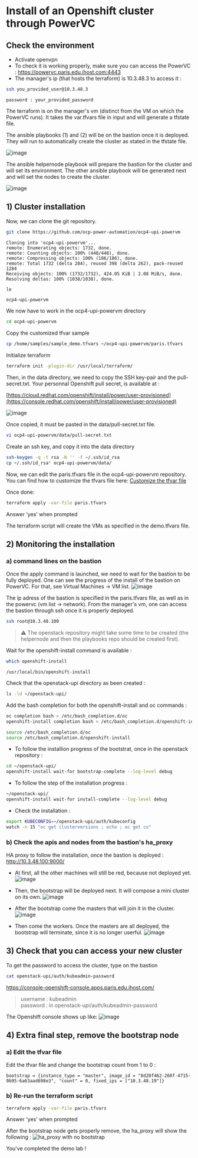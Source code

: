# Install of an Openshift cluster through PowerVC

## Check the environment

* Activate openvpn
* To check it is working properly, make sure you can access the PowerVC : <https://powervc.paris.edu.ihost.com:4443>
* The manager's ip (that hosts the terraform) is 10.3.48.3
to access it :

```sh
ssh you_provided_user@10.3.48.3 
```

```text
password : your_provided_password
```

The terraform is on the manager's vm (distinct from the VM on which the PowerVC runs).
It takes the var.tfvars file in input and will generate a tfstate file.

The ansible playbooks (1) and (2) will be on the bastion once it is deployed. They will run to automatically create the cluster as stated in the tfstate file.

![image](images/tf2pvc-0.png)

The ansible helpernode playbook will prepare the bastion for the cluster and will set its environment.
The other ansible playbook will be generated next and will set the nodes to create the cluster.

![image](images/tf2pvc-1.png)

## 1) Cluster installation

Now, we can clone the git repository.

```sh
git clone https://github.com/ocp-power-automation/ocp4-upi-powervm
```

```text
Cloning into 'ocp4-upi-powervm'...
remote: Enumerating objects: 1732, done.
remote: Counting objects: 100% (448/448), done.
remote: Compressing objects: 100% (186/186), done.
remote: Total 1732 (delta 284), reused 398 (delta 262), pack-reused 1284
Receiving objects: 100% (1732/1732), 424.05 KiB | 2.08 MiB/s, done.
Resolving deltas: 100% (1038/1038), done.
```

```sh
le
```

```text
ocp4-upi-powervm 
```

We now have to work in the ocp4-upi-powervm directory

```sh
cd ocp4-upi-powervm
```

Copy the customized tfvar sample

```sh
cp /home/samples/sample_demo.tfvars ~/ocp4-upi-powervm/paris.tfvars

```

Initialize terraform

```sh
terraform init -plugin-dir /usr/local/terraform/
```

Then, in the data directory, we need to copy the SSH key-pair and the pull-secret.txt.
Your personnal Openshift pull secret, is available at :

[https://cloud.redhat.com/openshift/install/power/user-provisioned](https://console.redhat.com/openshift/install/power/user-provisioned)

![image](images/PullSecret.png)

Once copied, it must be pasted in the data/pull-secret.txt file.

```sh
vi ocp4-upi-powervm/data/pull-secret.txt
```

Create an ssh key, and copy it into the data directory

```sh
ssh-keygen -q -t rsa -N '' -f ~/.ssh/id_rsa
cp ~/.ssh/id_rsa* ocp4-upi-powervm/data/
```

Now, we can edit the paris.tfvars file in the ocp4-upi-powervm repository.
You can find how to customize the tfvars file here: [Customize the tfvar file](tfvars.md)

Once done:

```sh
terraform apply -var-file paris.tfvars
```

Answer 'yes' when prompted

The terraform script will create the VMs as specified in the demo.tfvars file.

## 2) Monitoring the installation

### a) command lines on the bastion

Once the apply command is launched, we need to wait for the bastion to be fully deployed.
One can see the progress of the install of the bastion on PowerVC. For that, see Virtual Machines -> VM list.
![image](images/pvc-paris-bastion.png)

The ip adress of the bastion is specified in the paris.tfvars file, as well as in the powervc (vm list -> network). From the manager's vm, one can access the bastion through ssh once it is properly deployed.

```sh
ssh root@10.3.48.100
```

>:warning: The openstack repository might take some time to be created (the helpernode and then the playbooks repo should be created first).

Wait for the openshift-install command is available :

```sh
which openshift-install
```

```text
/usr/local/bin/openshift-install
```

Check that the openstack-upi directory as been created :

```sh
ls -ld ~/openstack-upi/
```

Add the bash completion for both the openshift-install and oc commands :

```sh
oc completion bash > /etc/bash_completion.d/oc
openshift-install completion bash > /etc/bash_completion.d/openshift-install

source /etc/bash_completion.d/oc
source /etc/bash_completion.d/openshift-install
```

* To follow the installion progress of the bootstrat, once in the openstack repository :

```sh
cd ~/openstack-upi/
openshift-install wait-for bootstrap-complete --log-level debug
```

* To follow the step of the installation progress :

```sh
~/openstack-upi/
openshift-install wait-for install-complete --log-level debug
```

* Check the installation :

```sh
export KUBECONFIG=~/openstack-upi/auth/kubeconfig
watch -n 15 "oc get clusterversions ; echo ; oc get co"
```

### b) Check the apis and nodes from the bastion's ha_proxy

HA proxy to follow the installation, once the bastion is deployed : <http://10.3.48.100:9000/>

* At first, all the other machines will still be red, because not deployed yet.
![image](images/ha_proxy-0.png)

* Then, the bootstrap will be deployed next. It will compose a mini cluster on its own.
![image](images/ha_proxy-1.png)

* After the bootstrap come the masters that will join it in the cluster.
![image](images/ha_proxy-2.png)

* Then come the workers. Once the masters are all deployed, the bootstrap will terminate, since it is no longer userful.
![image](images/ha_proxy-3.png)

## 3) Check that you can access your new cluster

To get the password to access the cluster, type on the bastion

```sh
cat openstack-upi/auth/kubeadmin-password
````

<https://console-openshift-console.apps.paris.edu.ihost.com/>

>username : kubeadmin \
>password : in openstack-upi/auth/kubeadmin-password

The Openshift console shows up like:
![image](images/ocp-console.png)

## 4) Extra final step, remove the bootstrap node

### a) Edit the tfvar file

Edit the tfvar file and change the bootstrap count from 1 to 0 :

```text
bootstrap = {instance_type = "master", image_id = "8d20f462-260f-4715-9b95-6a63aad698e3", "count" = 0, fixed_ips = ["10.3.48.19"]}
```

### b) Re-run the terraform script

```sh
terraform apply -var-file paris.tfvars
```

Answer 'yes' when prompted

After the bootstrap node gets properly remove, the ha_proxy will show the following :
![ha_proxy with no bootstrap](images/no-bootstrap.png)

You've completed the demo lab !
